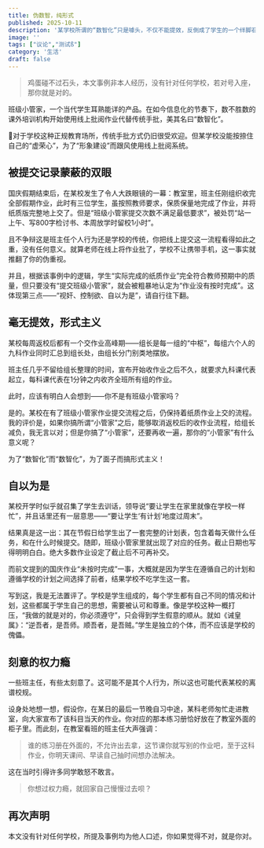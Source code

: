 ```yaml
---
title: 伪数智，纯形式
published: 2025-10-11
description: '某学校所谓的“数智化”只是噱头，不仅不能提效，反倒成了学生的一个绊脚石。'
image: ''
tags: ["议论","测试ß"]
category: '生活'
draft: false 
---
```


> 鸡蛋碰不过石头，本文事例非本人经历，没有针对任何学校，若对号入座，那你就是对的。

班级小管家，一个当代学生耳熟能详的产品。在如今信息化的节奏下，数不胜数的课外培训机构开始使用线上批阅作业代替传统手批，美其名曰“数智化”。

对于学校这种正规教育场所，传统手批方式仍旧很受欢迎。但某学校没能按捺住自己的“虚荣心”，为了“形象建设”而跟风使用线上批阅系统。

## 被提交记录蒙蔽的双眼

国庆假期结束后，在某校发生了令人大跌眼镜的一幕：教室里，班主任刚组织收完全部假期作业，此时有三位学生，虽按照教师要求，保质保量地完成了作业，并将纸质版完整地上交了。但是“班级小管家提交次数不满足最低要求”，被处罚“站一上午、写800字检讨书、本周放学时留校1小时”。

且不争辩这是班主任个人行为还是学校的传统，你把线上提交这一流程看得如此之重，没有任何意义。就算老师在线上将作业批了，学校不让携带手机，这一事实就推翻了你的伪重视。

并且，根据该事例中的逻辑，学生“实际完成的纸质作业”完全符合教师预期中的质量，但只要没有“提交班级小管家”，就会被粗暴地认定为“作业没有按时完成”。这体现第三点——“视奸、控制欲、自以为是”，请自行往下翻。

## 毫无提效，形式主义

某校每周返校后都有一个交作业高峰期——组长是每一组的“中枢”，每组六个人的九科作业同时汇总到组长处，由组长分门别类地摆放。

班主任几乎不留给组长整理的时间，宣布开始收作业之后不久，就要求九科课代表起立，每科课代表在1分钟之内收齐全班所有组的作业。

此时，应该有明白人会想到——你不是有班级小管家吗？

是的。某校在有了班级小管家作业提交流程之后，仍保持着纸质作业上交的流程。我的评价是，如果你搞所谓“小管家”之后，能够取消返校后的收作业流程，给组长减负，我无言以对；但是你搞了“小管家”，还要再收一遍，那你的“小管家”有什么意义呢？

为了“数智化”而“数智化”，为了面子而搞形式主义！

## 自以为是

某校开学时似乎就召集了学生去训话，领导说“要让学生在家里就像在学校一样忙”，并且话里还有一层意思——“要让学生‘有计划’地度过周末”。

结果真是这一出：其在节假日给学生出了一套完整的计划表，包含着每天做什么任务，和在什么时候提交。随即，班级小管家里就出现了对应的任务。截止日期也写得明明白白。绝大多数作业设定了截止后不可再补交。

而前文提到的国庆作业“未按时完成”一事，大概就是因为学生在遵循自己的计划和遵循学校的计划之间选择了前者，结果学校不吃学生这一套。

写到这，我是无法置评了。学校是学生组成的，每个学生都有自己不同的情况和计划，这些都属于学生自己的思想，需要被认可和尊重。像是学校这种一概打压，“我做的就是对的，你必须遵守”，只会得到学生假意的顺从。就如《诫皇属》：“逆吾者，是吾师。顺吾者，是吾贼。”学生是独立的个体，而不应该是学校的傀儡。

## 刻意的权力瘾

一些班主任，有些太刻意了。这可能不是其个人行为，所以这也可能代表某校的离谱校规。

设身处地想一想，假设你，在某日的最后一节晚自习中途，某科老师匆忙走进教室，向大家宣布了该科目当天的作业。你对应的那本练习册恰好放在了教室外面的柜子里。而此刻，在教室看班的班主任大声强调：

> 谁的练习册在外面的，不允许出去拿，这节课你就写别的作业吧，至于这科作业，你明天课间、早读自己抽时间想办法解决。

这在当时引得许多同学敢怒不敢言。

> 你想过权力瘾，就回家自己慢慢过去呗？

## 再次声明

本文没有针对任何学校，所提及事例均为他人口述，你如果觉得不对，就是你对。